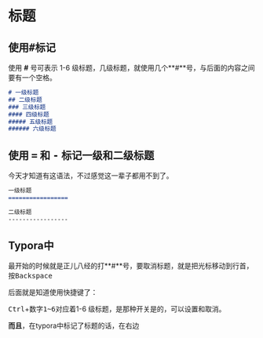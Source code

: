 # 标题

## 使用<kbd>#</kbd>标记

使用 **#** 号可表示 1-6 级标题，几级标题，就使用几个**#**号，与后面的内容之间要有一个空格。

```markdown
# 一级标题
## 二级标题
### 三级标题
#### 四级标题
##### 五级标题
###### 六级标题
```

## 使用 <kbd>=</kbd> 和 <kbd>-</kbd> 标记一级和二级标题

今天才知道有这语法，不过感觉这一辈子都用不到了。

```markdown
一级标题
=================

二级标题
-----------------
```

## Typora中

最开始的时候就是正儿八经的打**#**号，要取消标题，就是把光标移动到行首，按<kbd>Backspace</kbd>

后面就是知道使用快捷键了：

<kbd>Ctrl</kbd>+<kbd>数字1~6</kbd>对应着1-6 级标题，是那种开关是的，可以设置和取消。

**而且**，在typora中标记了标题的话，在右边